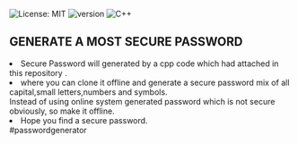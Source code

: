 ![License: MIT](https://img.shields.io/badge/License-MIT-yellow.svg)
![version](https://img.shields.io/badge/version-1.0.0-blue)
<img alt="C++" src="https://img.shields.io/badge/c++-%2300599C.svg?&style=for-the-badge&logo=c%2B%2B&ogoColor=white"/>
## GENERATE A MOST SECURE PASSWORD
<li>
Secure Password will generated by a cpp code which had attached in this repository .
  </li>
  <li>
where you can clone it offline and generate a secure password mix of all capital,small letters,numbers and symbols.
</li>
Instead of using online system generated password which is not secure obviously,
so make it offline.
<li>
Hope you find a secure password.
  </li>
#passwordgenerator 
